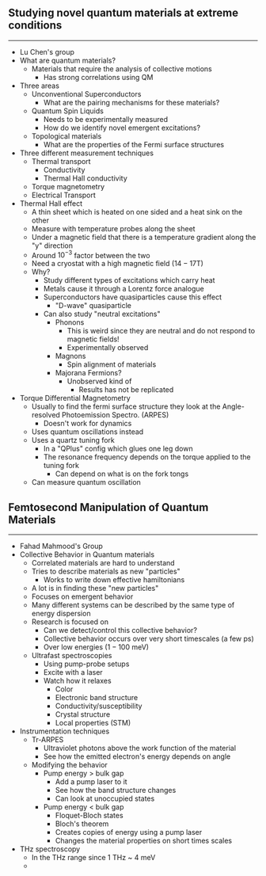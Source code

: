 ## Studying novel quantum materials at extreme conditions
---
- Lu Chen's group
- What are quantum materials?
	- Materials that require the analysis of collective motions
		- Has strong correlations using QM
- Three areas
	- Unconventional Superconductors
		- What are the pairing mechanisms for these materials?
	- Quantum Spin Liquids
		- Needs to be experimentally measured
		- How do we identify novel emergent excitations?
	- Topological materials
		- What are the properties of the Fermi surface structures
- Three different measurement techniques
	- Thermal transport
		- Conductivity
		- Thermal Hall conductivity
	- Torque magnetometry
	- Electrical Transport
- Thermal Hall effect
	- A thin sheet which is heated on one sided and a heat sink on the other
	- Measure with temperature probes along the sheet
	- Under a magnetic field that there is a temperature gradient along the "y" direction
	- Around $10^{-3}$ factor between the two
	- Need a cryostat with a high magnetic field ($14 - 17$T)
	- Why?
		- Study different types of excitations which carry heat
		- Metals cause it through a Lorentz force analogue
		- Superconductors have quasiparticles cause this effect
			- "D-wave" quasiparticle
		- Can also study "neutral excitations"
			- Phonons
				- This is weird since they are neutral and do not respond to magnetic fields!
				- Experimentally observed
			- Magnons
				- Spin alignment of materials
			- Majorana Fermions?
				- Unobserved kind of
					- Results has not be replicated
- Torque Differential Magnetometry
	- Usually to find the fermi surface structure they look at the Angle-resolved Photoemission Spectro. (ARPES)
		- Doesn't work for dynamics
	- Uses quantum oscillations instead
	- Uses a quartz tuning fork
		- In a "QPlus" config which glues one leg down
		- The resonance frequency depends on the torque applied to the tuning fork
			- Can depend on what is on the fork tongs
	- Can measure quantum oscillation

## Femtosecond Manipulation of Quantum Materials
---
- Fahad Mahmood's Group
- Collective Behavior in Quantum materials
	- Correlated materials are hard to understand
	- Tries to describe materials as new "particles"
		- Works to write down effective hamiltonians
	- A lot is in finding these "new particles"
	- Focuses on emergent behavior
	- Many different systems can be described by the same type of energy dispersion
	- Research is focused on
		- Can we detect/control this collective behavior?
		- Collective behavior occurs over very short timescales (a few ps)
		- Over low energies ($1-100$ meV)
	- Ultrafast spectroscopies
		- Using pump-probe setups
		- Excite with a laser
		- Watch how it relaxes
			- Color
			- Electronic band structure
			- Conductivity/susceptibility
			- Crystal structure
			- Local properties (STM)
- Instrumentation techniques
	- Tr-ARPES
		- Ultraviolet photons above the work function of the material
		- See how the emitted electron's energy depends on angle
	- Modifying the behavior
		- Pump energy > bulk gap
			- Add a pump laser to it
			- See how the band structure changes
			- Can look at unoccupied states
		- Pump energy < bulk gap
			- Floquet-Bloch states
			- Bloch's theorem
			- Creates copies of energy using a pump laser
			- Changes the material properties on short times scales
- THz spectroscopy
	- In the THz range since 1 THz ~ 4 meV
	- 